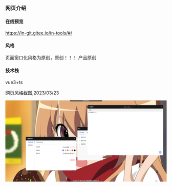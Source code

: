 ### 网页介绍

#### 在线预览

https://in-git.gitee.io/in-tools/#/

#### 风格

页面窗口化风格为原创，原创！！！
产品原创



#### 技术栈

vue3+ts

网页风格截图,2023/03/23

![screenshot](./public/screenshot.png)